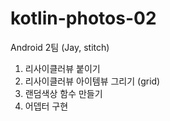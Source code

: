 # kotlin-photos-02
Android 2팀 (Jay, stitch)

1. 리사이클러뷰 붙이기
2. 리사이클러뷰 아이템뷰 그리기 (grid)
4. 랜덤색상 함수 만들기
3. 어뎁터 구현

